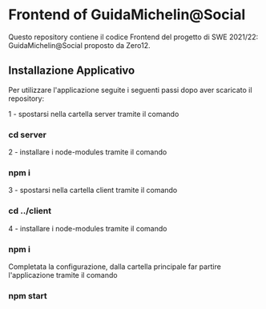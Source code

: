 # Frontend of GuidaMichelin@Social

Questo repository contiene il codice Frontend del progetto di SWE 2021/22: GuidaMichelin@Social proposto da Zero12. 

## Installazione Applicativo

Per utilizzare l'applicazione seguite i seguenti passi dopo aver scaricato il repository:

1 - spostarsi nella cartella server tramite il comando
### cd server

2 - installare i node-modules tramite il comando
### npm i

3 - spostarsi nella cartella client tramite il comando
### cd ../client

4 - installare i node-modules tramite il comando
### npm i

Completata la configurazione, dalla cartella principale far partire l'applicazione tramite il comando
### npm start
